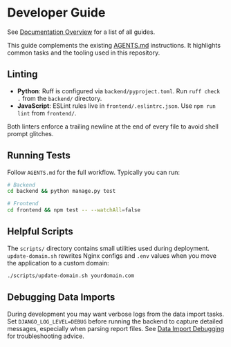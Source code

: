 # Developer Guide
See [Documentation Overview](DOCUMENTATION_OVERVIEW.md) for a list of all guides.


This guide complements the existing [AGENTS.md](../AGENTS.md) instructions.
It highlights common tasks and the tooling used in this repository.

## Linting

- **Python**: Ruff is configured via `backend/pyproject.toml`. Run `ruff check .` from the `backend/` directory.
- **JavaScript**: ESLint rules live in `frontend/.eslintrc.json`. Use `npm run lint` from `frontend/`.

Both linters enforce a trailing newline at the end of every file to avoid
shell prompt glitches.

## Running Tests

Follow `AGENTS.md` for the full workflow. Typically you can run:

```bash
# Backend
cd backend && python manage.py test

# Frontend
cd frontend && npm test -- --watchAll=false
```

## Helpful Scripts

The `scripts/` directory contains small utilities used during deployment.
`update-domain.sh` rewrites Nginx configs and `.env` values when you move the
application to a custom domain:

```bash
./scripts/update-domain.sh yourdomain.com
```

## Debugging Data Imports

During development you may want verbose logs from the data import tasks.
Set `DJANGO_LOG_LEVEL=DEBUG` before running the backend to capture detailed
messages, especially when parsing report files. See
[Data Import Debugging](DATA_IMPORT_DEBUGGING.md) for troubleshooting advice.



